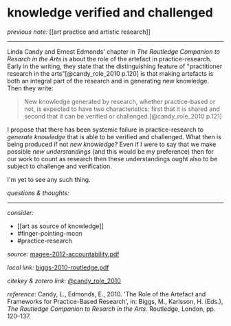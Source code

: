 # knowledge verified and challenged

_previous note:_ [[art practice and artistic research]]

---

Linda Candy and Ernest Edmonds' chapter in _The Routledge Companion to Resarch in the Arts_ is about the role of the artefact in practice-research. Early in the writing, they state that the distinguishing feature of "practitioner research in the arts"[@candy_role_2010 p.120] is that making artefacts is both an integral part of the research and in generating new knowledge. Then they write:

>New knowledge generated by research, whether practice-based or not, is expected to have two characteristics: first that it is shared and second that it can be verified or challenged.[@candy_role_2010 p.121]

I propose that there has been systemic failure in practice-research to _generate knowledge_ that is able to be verified and challenged. What then is being produced if not _new knowledge_? Even if I were to say that we make possible _new understandings_ (and this would be my preference) then for our work to count as research then these understandings ought also to be subject to challenge and verification. 

I'm yet to see any such thing.

_questions & thoughts:_

--- 

_consider:_

- [[art as source of knowledge]]
- #finger-pointing-moon 
- #practice-research 


_source:_ [magee-2012-accountability.pdf](hook://file/mz8Ki68gv?p=RHJvcGJveC9iaWJsaW9ncmFwaHkgcGRmcw==&n=magee-2012-accountability.pdf)

_local link:_ [biggs-2010-routledge.pdf](hook://file/n0qxYpB1L?p=QWN0aW9uLzIwMjAwNzE0IC0gZG9jcyB0byBwcm9jZXNz&n=biggs-2010-routledge.pdf)

_citekey & zotero link:_ [@candy_role_2010](zotero://select/items/1_UK2YXWYG)

_reference:_ Candy, L., Edmonds, E., 2010. 'The Role of the Artefact and Frameworks for Practice-Based Research', in: Biggs, M., Karlsson, H. (Eds.), _The Routledge Companion to Resarch in the Arts_. Routledge, London, pp. 120–137.


